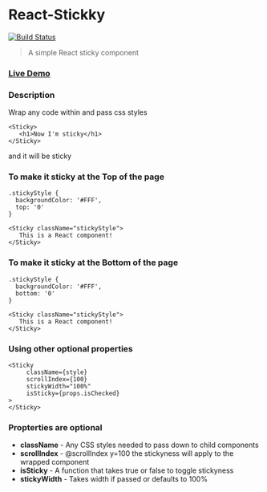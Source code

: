 # React-Stickky

[![Build Status](https://travis-ci.org/ShyamRaj/react-stickky.svg?branch=master)](https://travis-ci.org/ShyamRaj/react-stickky)

> A simple React sticky component


### [Live Demo](https://codepen.io/shyamraj/project/full/DQbwmK/)


### Description
 Wrap any code within and pass css styles

 ```
 <Sticky>
    <h1>Now I'm sticky</h1>
 </Sticky>
 ```
 and it will be sticky

 ### To make it sticky at the Top of the page
 ```
 .stickyStyle {
   backgroundColor: '#FFF',
   top: '0'
 }

 <Sticky className="stickyStyle">
 	This is a React component!
 </Sticky>

 ```

 ### To make it sticky at the Bottom of the page
 ```
 .stickyStyle {
   backgroundColor: '#FFF',
   bottom: '0'
 }

 <Sticky className="stickyStyle">
 	This is a React component!
 </Sticky>

 ```

 ### Using other optional properties
 ```
 <Sticky
      className={style}
      scrollIndex={100}
      stickyWidth="100%"
      isSticky={props.isChecked}
 >
 </Sticky>
 ```

 ### Propterties are optional
 - **className** - Any CSS styles needed to pass down to child components
 - **scrollIndex** - @scrollIndex y=100 the stickyness will apply to the wrapped component
 - **isSticky** - A function that takes true or false to toggle stickyness
 - **stickyWidth** - Takes width if passed or defaults to 100%